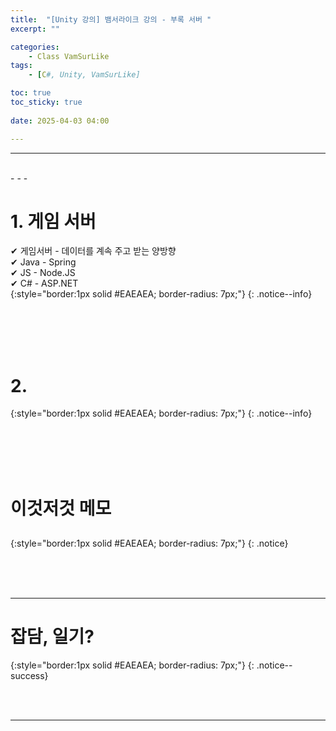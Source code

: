 ```yaml
---
title:  "[Unity 강의] 뱀서라이크 강의 - 부록 서버 "
excerpt: ""

categories:
    - Class VamSurLike
tags:
    - [C#, Unity, VamSurLike]

toc: true
toc_sticky: true
 
date: 2025-04-03 04:00

---
```

- - -


<br>
- - - 

<!--&nbsp;🔹 ✔ ✅  -->

# 1. 게임 서버
✔ 게임서버 - 데이터를 계속 주고 받는 양방향  
✔ Java - Spring  
✔ JS - Node.JS  
✔ C# - ASP.NET  
{:style="border:1px solid #EAEAEA; border-radius: 7px;"}
{: .notice--info}  

<br><br><br><br>

# 2. 
{:style="border:1px solid #EAEAEA; border-radius: 7px;"}
{: .notice--info}

<br><br><br><br>

# 이것저것 메모

##  

{:style="border:1px solid #EAEAEA; border-radius: 7px;"}
{: .notice} 



<br><br><br>
- - - 

# 잡담, 일기?
{:style="border:1px solid #EAEAEA; border-radius: 7px;"}
{: .notice--success}  


<br><br>
- - -